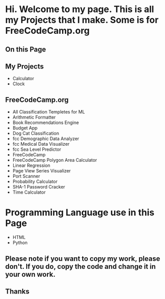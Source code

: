 # Hi. Welcome to my page. This is all my Projects that I make. Some is for FreeCodeCamp.org

## On this Page

## My Projects
- Calculator
- Clock

## FreeCodeCamp.org
- All Classification Templetes for ML
- Arithmetic Formatter
- Book Recommendations Engine
- Budget App
- Dog Cat Classification
- fcc Demographic Data Analyzer
- fcc Medical Data Visualizer
- fcc Sea Level Predictor
- FreeCodeCamp
- FreeCodeCamp Polygon Area Calculator
- Linear Regression
- Page View Series Visualizer
- Port Scanner
- Probability Calculator
- SHA-1 Password Cracker
- Time Calculator

# Programming Language use in this Page
- HTML
- Python

## Please note if you want to copy my work, please don't. If you do, copy the code and change it in your own work.
## Thanks
